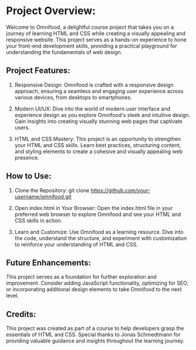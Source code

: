 # Project Overview:
 
Welcome to Omnifood, a delightful course project that takes you on a journey of learning HTML and CSS while creating a visually appealing and responsive website. This project serves as a hands-on experience to hone your front-end development skills, providing a practical playground for understanding the fundamentals of web design.

## Project Features:
1. Responsive Design: 
Omnifood is crafted with a responsive design approach, ensuring a seamless and engaging user experience across various devices, from desktops to smartphones.

2. Modern UI/UX: 
Dive into the world of modern user interface and experience design as you explore Omnifood's sleek and intuitive design. Gain insights into creating visually stunning web pages that captivate users.

3. HTML and CSS Mastery: 
This project is an opportunity to strengthen your HTML and CSS skills. Learn best practices, structuring content, and styling elements to create a cohesive and visually appealing web presence.

## How to Use:

1. Clone the Repository:
git clone https://github.com/your-username/omnifood.git

2. Open index.html in Your Browser:
Open the index.html file in your preferred web browser to explore Omnifood and see your HTML and CSS skills in action.

3. Learn and Customize:
Use Omnifood as a learning resource. Dive into the code, understand the structure, and experiment with customization to reinforce your understanding of HTML and CSS.

## Future Enhancements:
This project serves as a foundation for further exploration and improvement. Consider adding JavaScript functionality, optimizing for SEO, or incorporating additional design elements to take Omnifood to the next level.

## Credits:
This project was created as part of a course to help developers grasp the essentials of HTML and CSS. Special thanks to Jonas Schmedtmann for providing valuable guidance and insights throughout the learning journey.

